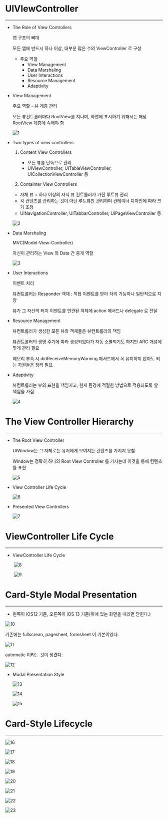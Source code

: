 # UIVIewController

---

- The Role of View Controllers 

  앱 구조의 뼈대

  모든 앱에 반드시 하나 이상, 대부분 많은 수의 ViewController 로 구성

  - 주요 역할 
    - View Management
    - Data Marshaling
    - User Interactions
    - Resource Management
    - Adaptivity



- View Management

  주요 역할 - 뷰 계층 관리

  모든 뷰컨트롤러마다 RootView를 지나며, 화면에 표시하기 위해서는 해당 RootView 계층에 속해야 함

  ![1](https://github.com/ByoungilYoun/TIL/blob/master/Images/200427-Images/1.png)

- Two types of view controllers

  1) Content View Controllers

  	 - 모든 뷰를 단독으로 관리
  	 - UIViewController, UITableViewController, UICollectionViewController 등

  2) Containter View Controllers

  	-  자체 뷰 + 하나 이상의 자식 뷰 컨트롤러가 가진 루트뷰 관리
  	-  각 컨텐츠를 관리하는 것이 아닌 루트뷰만 관리하며 컨테이너 디자인에 따라 크기 조정
  	-  UINavigationController, UITabbarController, UIPageViewController 등

  ![2](https://github.com/ByoungilYoun/TIL/blob/master/Images/200427-Images/2.png)

- Data Marshaling

  MVC(Model-View-Controller)

  자신이 관리하는 View 와 Data 간 중개 역할

  ![3](https://github.com/ByoungilYoun/TIL/blob/master/Images/200427-Images/3.png)

- User Interactions

  이벤트 처리

  뷰컨트롤러는 Responder 객체 : 직접 이벤트를 받아 처리 가능하나 일반적으로 지양

  뷰가 그 자신의 터치 이벤트를 연관된 객체에 action 메서드나 delegate 로 전달

- Resource Management

  뷰컨트롤러가 생성한 모든 뷰와 객체들은 뷰컨트롤러의 책임

  뷰컨트롤러의 생명 주기에 따라 생성되었다가 자동 소멸되기도 하지만 ARC 개념에 맞게 관리 필요

  메모리 부족 시 didReceiveMemoryWarning 메서드에서 꼭 유지하지 않아도 되는 자원들은 정리 필요

- Adaptivity

  뷰컨트롤러는 뷰의 표현을 책임지고, 현재 환경에 적절한 방법으로 적용되도록 할 책임을 가짐

  ![4](https://github.com/ByoungilYoun/TIL/blob/master/Images/200427-Images/4.png)



# The View Controller Hierarchy

---

- The Root View Controller 

  UIWindow는 그 자체로는 유저에게 보여지는 컨텐츠를 가지지 못함

  Window는 정확히 하나의 Root View Controller 를 가지는데 이것을 통해 컨텐츠를 표현	

  ![5](https://github.com/ByoungilYoun/TIL/blob/master/Images/200427-Images/5.png)

- View Controller Life Cycle

  ![6](https://github.com/ByoungilYoun/TIL/blob/master/Images/200427-Images/6.png)

- Presented View Controllers

  ![7](https://github.com/ByoungilYoun/TIL/blob/master/Images/200427-Images/7.png)

# ViewController Life Cycle

---

- ViewController Life Cycle

  ​	![8](https://github.com/ByoungilYoun/TIL/blob/master/Images/200427-Images/8.png)

  ​	![9](https://github.com/ByoungilYoun/TIL/blob/master/Images/200427-Images/9.png)

# Card-Style Modal Presentation

---

- 왼쪽이 iOS12 기준, 오른쪽이 iOS 13 기준(위에 있는 화면을 내리면 닫힌다.)

![10](https://github.com/ByoungilYoun/TIL/blob/master/Images/200427-Images/10.png)

기존에는 fullscrean, pagesheet, formsheet 이 기본이였다. 

![11](https://github.com/ByoungilYoun/TIL/blob/master/Images/200427-Images/11.png)

automatic 이라는 것이 생겼다. 

![12](https://github.com/ByoungilYoun/TIL/blob/master/Images/200427-Images/12.png)

- Modal Presentation Style

  ![13](https://github.com/ByoungilYoun/TIL/blob/master/Images/200427-Images/13.png)

  ![14](https://github.com/ByoungilYoun/TIL/blob/master/Images/200427-Images/14.png)

  ![15](https://github.com/ByoungilYoun/TIL/blob/master/Images/200427-Images/15.png)

# Card-Style Lifecycle

---

![16](https://github.com/ByoungilYoun/TIL/blob/master/Images/200427-Images/16.png)

![17](https://github.com/ByoungilYoun/TIL/blob/master/Images/200427-Images/17.png)

![18](https://github.com/ByoungilYoun/TIL/blob/master/Images/200427-Images/18.png)

![19](https://github.com/ByoungilYoun/TIL/blob/master/Images/200427-Images/19.png)

![20](https://github.com/ByoungilYoun/TIL/blob/master/Images/200427-Images/20.png)

![21](https://github.com/ByoungilYoun/TIL/blob/master/Images/200427-Images/21.png)

![22](https://github.com/ByoungilYoun/TIL/blob/master/Images/200427-Images/22.png)

![23](https://github.com/ByoungilYoun/TIL/blob/master/Images/200427-Images/23.png)

